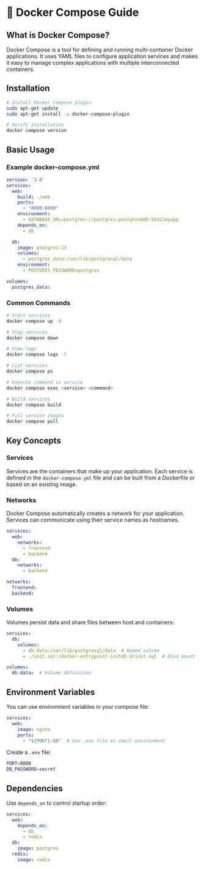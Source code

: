 # 🐳 Docker Compose Guide

## What is Docker Compose?
Docker Compose is a tool for defining and running multi-container Docker applications. It uses YAML files to configure application services and makes it easy to manage complex applications with multiple interconnected containers.

## Installation

```bash
# Install Docker Compose plugin
sudo apt-get update
sudo apt-get install -y docker-compose-plugin

# Verify installation
docker compose version
```

## Basic Usage

### Example docker-compose.yml
```yaml
version: '3.8'
services:
  web:
    build: ./web
    ports:
      - "8000:8000"
    environment:
      - DATABASE_URL=postgres://postgres:postgres@db:5432/myapp
    depends_on:
      - db

  db:
    image: postgres:13
    volumes:
      - postgres_data:/var/lib/postgresql/data
    environment:
      - POSTGRES_PASSWORD=postgres

volumes:
  postgres_data:
```

### Common Commands
```bash
# Start services
docker compose up -d

# Stop services
docker compose down

# View logs
docker compose logs -f

# List services
docker compose ps

# Execute command in service
docker compose exec <service> <command>

# Build services
docker compose build

# Pull service images
docker compose pull
```

## Key Concepts

### Services
Services are the containers that make up your application. Each service is defined in the `docker-compose.yml` file and can be built from a Dockerfile or based on an existing image.

### Networks
Docker Compose automatically creates a network for your application. Services can communicate using their service names as hostnames.

```yaml
services:
  web:
    networks:
      - frontend
      - backend
  db:
    networks:
      - backend

networks:
  frontend:
  backend:
```

### Volumes
Volumes persist data and share files between host and containers:

```yaml
services:
  db:
    volumes:
      - db-data:/var/lib/postgresql/data  # Named volume
      - ./init.sql:/docker-entrypoint-initdb.d/init.sql  # Bind mount

volumes:
  db-data:  # Volume definition
```

## Environment Variables
You can use environment variables in your compose file:

```yaml
services:
  web:
    image: nginx
    ports:
      - "${PORT}:80"  # Use .env file or shell environment
```

Create a `.env` file:
```bash
PORT=8080
DB_PASSWORD=secret
```

## Dependencies
Use `depends_on` to control startup order:

```yaml
services:
  web:
    depends_on:
      - db
      - redis
  db:
    image: postgres
  redis:
    image: redis
```

